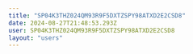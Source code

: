 ```yaml
---
title: "SP04K3THZ024QM93R9F5DXTZSPY98ATXD2E2CSD8"
date: 2024-08-27T21:48:53.293Z
user: SP04K3THZ024QM93R9F5DXTZSPY98ATXD2E2CSD8
layout: "users"
---
```

    